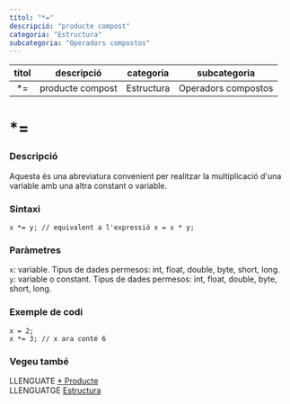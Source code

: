 ```yaml
---
títol: "*="
descripció: "producte compost"
categoria: "Estructura"
subcategoria: "Operadors compostos"
---
```


| títol | descripció   | categoria  | subcategoria        |
| :---: | :----------: | :--------: | :-----------------: |
| *=    | producte compost  | Estructura | Operadors compostos |

# *=

### Descripció

Aquesta és una abreviatura convenient per realitzar la multiplicació d'una variable amb una altra constant o variable.

### Sintaxi

`x *= y; // equivalent a l'expressió x = x * y;`

### Paràmetres

`x`: variable. Tipus de dades permesos: int, float, double, byte, short, long.  
`y`: variable o constant. Tipus de dades permesos: int, float, double, byte, short, long.

### Exemple de codi

```
x = 2;
x *= 3; // x ara conté 6
```

### Vegeu també

LLENGUATE [* Producte](../Operadors-aritmetics/producte.md)  
LLENGUATGE [Estructura](../../Estructura.md)  

